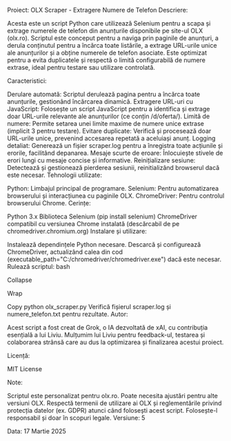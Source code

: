 Proiect: OLX Scraper - Extragere Numere de Telefon
Descriere:

Acesta este un script Python care utilizează Selenium pentru a scapa și extrage numerele de telefon din anunțurile disponibile pe site-ul OLX (olx.ro). Scriptul este conceput pentru a naviga prin paginile de anunțuri, a derula conținutul pentru a încărca toate listările, a extrage URL-urile unice ale anunțurilor și a obține numerele de telefon asociate. Este optimizat pentru a evita duplicatele și respectă o limită configurabilă de numere extrase, ideal pentru testare sau utilizare controlată.

Caracteristici:

Derulare automată: Scriptul derulează pagina pentru a încărca toate anunțurile, gestionând încărcarea dinamică.
Extragere URL-uri cu JavaScript: Folosește un script JavaScript pentru a identifica și extrage doar URL-urile relevante ale anunțurilor (ce conțin /d/oferta/).
Limită de numere: Permite setarea unei limite maxime de numere unice extrase (implicit 3 pentru testare).
Evitare duplicate: Verifică și procesează doar URL-urile unice, prevenind accesarea repetată a aceluiași anunț.
Logging detaliat: Generează un fișier scraper.log pentru a înregistra toate acțiunile și erorile, facilitând depanarea.
Mesaje scurte de eroare: Înlocuiește stivele de erori lungi cu mesaje concise și informative.
Reinițializare sesiune: Detectează și gestionează pierderea sesiunii, reinitializând browserul dacă este necesar.
Tehnologii utilizate:

Python: Limbajul principal de programare.
Selenium: Pentru automatizarea browserului și interacțiunea cu paginile OLX.
ChromeDriver: Pentru controlul browserului Chrome.
Cerințe:

Python 3.x
Biblioteca Selenium (pip install selenium)
ChromeDriver compatibil cu versiunea Chrome instalată (descărcabil de pe chromedriver.chromium.org)
Instalare și utilizare:

Instalează dependințele Python necesare.
Descarcă și configurează ChromeDriver, actualizând calea din cod (executable_path="C:/chromedriver/chromedriver.exe") dacă este necesar.
Rulează scriptul:
bash

Collapse

Wrap

Copy
python olx_scraper.py
Verifică fișierul scraper.log și numere_telefon.txt pentru rezultate.
Autor:

Acest script a fost creat de Grok, o IA dezvoltată de xAI, cu contribuția esențială a lui Liviu. Mulțumim lui Liviu pentru feedback-ul, testarea și colaborarea strânsă care au dus la optimizarea și finalizarea acestui proiect.

Licență:

MIT License

Note:

Scriptul este personalizat pentru olx.ro. Poate necesita ajustări pentru alte versiuni OLX.
Respectă termenii de utilizare ai OLX și reglementările privind protecția datelor (ex. GDPR) atunci când folosești acest script.
Folosește-l responsabil și doar în scopuri legale.
Versiune: 5

Data: 17 Martie 2025
